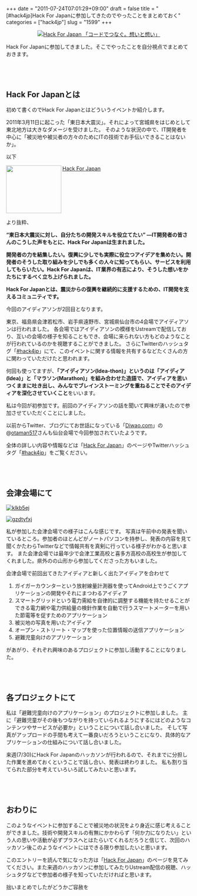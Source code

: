 +++
date = "2011-07-24T07:01:29+09:00"
draft = false
title = "[#hack4jp]Hack For Japanに参加してきたのでやったことをまとめておく"
categories = ["hack4jp"]
slug = "1599"
+++

<div style="text-align:center">
<a href="http://www.hack4.jp/" target="_blank" rel="nofollow"><img src="http://sites.google.com/site/hackforjapan/RelatedInfo/unity/125x125Logo.png" alt="Hack For Japan 「コードでつなぐ。想いと想い」" style="" ></a>
</div>

Hack For Japanに参加してきました。そこでやったことを自分視点でまとめておきます。
<!--more-->
<p style="margin-top: 6em;">
<h2>Hack For Japanとは</h2>
初めて書くのでHack For Japanとはどういうイベントか紹介します。

2011年3月11日に起こった「東日本大震災」。それによって宮城県をはじめとして東北地方は大きなダメージを受けました。
そのような状況の中で、IT開発者を中心に「被災地や被災者の方々のためにITの技術でお手伝いできることはないか」。

以下

<a rel="nofollow" target="_blank" href="http://www.hack4.jp/"><img class="alignleft" align="left" border="0" src="http://capture.heartrails.com/150x130/shadow?http://www.hack4.jp/" alt="" width="150" height="130"/></a><a rel="nofollow" target="_blank" href="http://www.hack4.jp/">Hack For Japan</a><a rel="nofollow" target="_blank" href="http://b.hatena.ne.jp/entry/http://www.hack4.jp/"><img border="0" src="http://b.hatena.ne.jp/entry/image/http://www.hack4.jp/" alt=""/></a><br>
<span style="color:#808080;font-size:80%;"></span><br>
<strong></strong><br style="clear:both;"/>

より抜粋、

<strong>“東日本大震災に対し、自分たちの開発スキルを役立てたい”
―IT開発者の皆さんのこうした声をもとに、Hack For Japanは生まれました。

開発者の力を結集したい。復興に少しでも実際に役立つアイデアを集めたい。開発者のそうした取り組みを少しでも多くの人々に知ってもらい、サービスを利用してもらいたい。Hack For Japanは、IT業界の有志により、そうした想いをかたちにするべく立ち上げられました。

Hack For Japanとは、震災からの復興を継続的に支援するための、IT開発を支えるコミュニティです。</strong>

今回のアイディアソンが2回目となります。

東京、福島県会津若松市、岩手県遠野市、宮城県仙台市の4会場でアイディアソンは行われました。
各会場ではアイディアソンの模様をUstreamで配信しており、互いの会場の様子を知ることもでき、会場に来られない方もどのようなことが行われているのかを視聴することができました。
さらにTwitterのハッシュタグ「<a href="http://twitter.com/#!/search/%23hack4jp" target="_blank">#hack4jp</a>」にて、このイベントに関する情報を共有するなどたくさんの方に関わっていただけたと思われます。


何回も使ってますが、<strong>「アイディアソン(Idea-thon)」というのは「アイディア(Idea)」と「マラソン(Marathon)」を組み合わせた造語で、アイディアを思いつくままに吐き出し、みんなでブレインストーミングを重ねることでそのアイディアを深化させていくこと</strong>をいいます。

私は今回が初参加です。前回のアイディアソンの話を聞いて興味が湧いたので参加させていただくことにしました。

以前からTwitter、ブログにてお世話になっている「<a href="http://diwao.com/" target="_blank">Diwao.com</a>」の@<a href="http://twitter.com/otaman517" target="_blank">otaman517</a>さんも仙台会場で今回参加されていたようです。

全体の詳しい内容や情報などは「<a href="http://www.hack4.jp/" target="_blank">Hack For Japan</a>」のページやTwitterハッシュタグ「<a href="http://twitter.com/#!/search/%23hack4jp" target="_blank">#hack4jp</a>」をご覧ください。

<p style="margin-top: 6em;">

<h2>会津会場にて</h2>

<a rel="nofollow" target="_blank" href="http://www.flickr.com/photos/knk_n/5967793509/" title="klkb5ej by kenke_n, on Flickr"><img class="flickr_photo" src="http://farm7.static.flickr.com/6122/5967793509_b5a4278a8a.jpg" alt="klkb5ej"/></a>
<p style="margin-top: 1em;">
<a rel="nofollow" target="_blank" href="http://www.flickr.com/photos/knk_n/5968350352/" title="gzdtyfxj by kenke_n, on Flickr"><img class="flickr_photo" src="http://farm7.static.flickr.com/6149/5968350352_5bdaa3eb5c.jpg" alt="gzdtyfxj"/></a>

私が参加した会津会場での様子はこんな感じです。
写真は午前中の発表を聞いているところ。参加者のほとんどがノートパソコンを持参し、発表の内容を見て聞くかたわらTwitterなどで情報共有を真剣に行っている様子がわかると思います。
また会津会場では最年少で会津工業高校と喜多方高校の高校生が参加してくれました。県外のの山形から参加してくださった方もいました。

会津会場で前回出てきたアイディアと新しく出たアイディアを合わせて
<ol>
<li>ガイガーカウンターという放射線量計測器を使ってAndroid上でうごくアプリケーションの開発やそれにまつわるアイディア</li>
<li>スマートグリッドという電力需給を自律的に調整する機能を持たせることができる電力網や電力供給量の検針作業を自動で行うスマートメーターを用いた節電等を促すためのアプリケーション</li>
<li>被災地の写真を用いたアイディア</li>
<li>オープン・ストリート・マップを使った位置情報の送信アプリケーション</li>
<li>避難児童向けのアプリケーション</li>
</ol>

があがり、それぞれ興味のあるプロジェクトに参加し活動することになりました。

<p style="margin-top: 6em;">

<h2>各プロジェクトにて</h2>
私は「避難児童向けのアプリケーション」のプロジェクトに参加しました。
主に「避難児童がその後もつながりを持っていられるようにするにはどのようなコンテンツやサービスが必要か」ということについて話し合いました。
そして写真がアップロードの手間も考えて一番良いだろうということになり、具体的なアプリケーションの仕組みについて話し合いました。

来週(7/30)にHack For Japanのハッカソンが行われるので、それまでに分担した作業を進めておくということで話し合い、発表は終わりました。
私も割り当てられた部分を考えていろいろ試してみたいと思います。

<p style="margin-top: 6em;">

<h2>おわりに</h2>
このようなイベントに参加することで被災地の状況をより身近に感じ考えることができました。技術や開発スキルの有無にかかわらず「何か力になりたい」という人の思いや活動が必ずプラスへとはたらいてくれるだろうと信じて、次回のハッカソン後このようなイベントにはできる限り参加したいと思います。

このエントリーを読んで気になった方は「<a href="http://www.hack4.jp/" target="_blank">Hack For Japan</a>」のページを見てみてください。また来週のハッカソンに参加してみたりUstream配信の視聴、ハッシュタグなどで参加者の様子を知っていただければと思います。

拙いまとめでしたがどうかご容赦を
